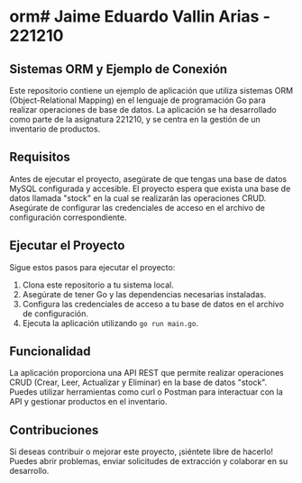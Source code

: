 # orm# Jaime Eduardo Vallin Arias - 221210

## Sistemas ORM y Ejemplo de Conexión

Este repositorio contiene un ejemplo de aplicación que utiliza sistemas ORM (Object-Relational Mapping) en el lenguaje de programación Go para realizar operaciones de base de datos. La aplicación se ha desarrollado como parte de la asignatura 221210, y se centra en la gestión de un inventario de productos.

## Requisitos

Antes de ejecutar el proyecto, asegúrate de que tengas una base de datos MySQL configurada y accesible. El proyecto espera que exista una base de datos llamada "stock" en la cual se realizarán las operaciones CRUD. Asegúrate de configurar las credenciales de acceso en el archivo de configuración correspondiente.

## Ejecutar el Proyecto

Sigue estos pasos para ejecutar el proyecto:

1. Clona este repositorio a tu sistema local.
2. Asegúrate de tener Go y las dependencias necesarias instaladas.
3. Configura las credenciales de acceso a tu base de datos en el archivo de configuración.
4. Ejecuta la aplicación utilizando `go run main.go`.

## Funcionalidad

La aplicación proporciona una API REST que permite realizar operaciones CRUD (Crear, Leer, Actualizar y Eliminar) en la base de datos "stock". Puedes utilizar herramientas como curl o Postman para interactuar con la API y gestionar productos en el inventario.

## Contribuciones

Si deseas contribuir o mejorar este proyecto, ¡siéntete libre de hacerlo! Puedes abrir problemas, enviar solicitudes de extracción y colaborar en su desarrollo.
